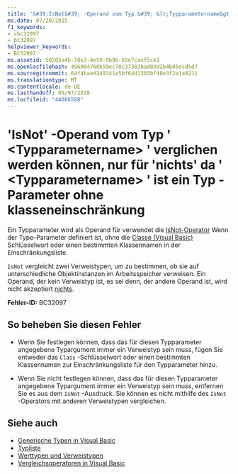 ```yaml
---
title: '&#39;IsNot&#39; -Operand vom Typ &#39; &lt;Typparametername&gt; &#39; verglichen werden können, nur für &#39;nichts&#39; da &#39; &lt;Typparametername&gt; &#39; ist ein Typ -Parameter ohne klasseneinschränkung'
ms.date: 07/20/2015
f1_keywords:
- vbc32097
- bc32097
helpviewer_keywords:
- BC32097
ms.assetid: 50283a4b-70e3-4e59-9b9b-65e7cacf5ce1
ms.openlocfilehash: 496004760b59ec78c37383bad03d2b4b05dcd5d7
ms.sourcegitcommit: 64f4baed249341e5bf64d1385bf48e3f2e1a0211
ms.translationtype: MT
ms.contentlocale: de-DE
ms.lasthandoff: 09/07/2018
ms.locfileid: "44086588"
---
```

# <a name="39isnot39-operand-of-type-39lttypeparameternamegt39-can-be-compared-only-to-39nothing39-because-39lttypeparameternamegt39-is-a-type-parameter-with-no-class-constraint"></a>&#39;IsNot&#39; -Operand vom Typ &#39; &lt;Typparametername&gt; &#39; verglichen werden können, nur für &#39;nichts&#39; da &#39; &lt;Typparametername&gt; &#39; ist ein Typ -Parameter ohne klasseneinschränkung
Ein Typparameter wird als Operand für verwendet die [IsNot-Operator](../../visual-basic/language-reference/operators/isnot-operator.md) Wenn der Type-Parameter definiert ist, ohne die [Classe (Visual Basic)](../../visual-basic/language-reference/statements/class-statement.md) Schlüsselwort oder einen bestimmten Klassennamen in der Einschränkungsliste.  
  
 `IsNot` vergleicht zwei Verweistypen, um zu bestimmen, ob sie auf unterschiedliche Objektinstanzen im Arbeitsspeicher verweisen. Ein Operand, der kein Verweistyp ist, es sei denn, der andere Operand ist, wird nicht akzeptiert [nichts](../../visual-basic/language-reference/nothing.md).  
  
 **Fehler-ID:** BC32097  
  
## <a name="to-correct-this-error"></a>So beheben Sie diesen Fehler  
  
-   Wenn Sie festlegen können, dass das für diesen Typparameter angegebene Typargument immer ein Verweistyp sein muss, fügen Sie entweder das `Class` -Schlüsselwort oder einen bestimmten Klassennamen zur Einschränkungsliste für den Typparameter hinzu.  
  
-   Wenn Sie nicht festlegen können, dass das für diesen Typparameter angegebene Typargument immer ein Verweistyp sein muss, entfernen Sie es aus dem `IsNot` -Ausdruck. Sie können es nicht mithilfe des `IsNot` -Operators mit anderen Verweistypen vergleichen.  
  
## <a name="see-also"></a>Siehe auch

- [Generische Typen in Visual Basic](../../visual-basic/programming-guide/language-features/data-types/generic-types.md)  
- [Typliste](../../visual-basic/language-reference/statements/type-list.md)  
- [Werttypen und Verweistypen](../../visual-basic/programming-guide/language-features/data-types/value-types-and-reference-types.md)  
- [Vergleichsoperatoren in Visual Basic](../../visual-basic/programming-guide/language-features/operators-and-expressions/comparison-operators.md)
